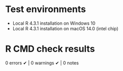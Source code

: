 # Test environments

- Local R 4.3.1 installation on Windows 10
- Local R 4.3.1 installation on macOS 14.0 (intel chip)

# R CMD check results

0 errors ✔ \| 0 warnings ✔ \| 0 notes